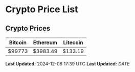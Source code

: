 # Crypto Price List

## Crypto Prices
| Bitcoin | Ethereum | Litecoin |
| ------- | -------- | -------- |
| $99773 | $3983.49 | $133.19 |
**Last Updated:** 2024-12-08 17:39 UTC
**Last Updated:** $DATE$
